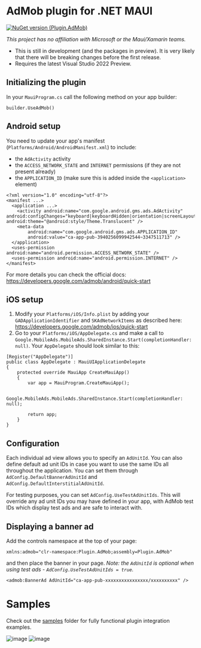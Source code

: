 # AdMob plugin for .NET MAUI

[![NuGet version (Plugin.AdMob)](https://img.shields.io/nuget/v/Plugin.AdMob.svg?style=flat-square)](https://www.nuget.org/packages/Plugin.AdMob/)

*This project has no affiliation with Microsoft or the Maui/Xamarin teams.*

* This is still in development (and the packages in preview). It is very likely that there will be breaking changes before the first release.
* Requires the latest Visual Studio 2022 Preview. 

## Initializing the plugin

In your `MauiProgram.cs` call the following method on your app builder:

```
builder.UseAdMob()
```

## Android setup

You need to update your app's manifest (`Platforms/Android/AndroidManifest.xml`) to include:
- the `AdActivity` activity
- the `ACCESS_NETWORK_STATE` and `INTERNET` permissions (if they are not present already)
- the `APPLICATION_ID` (make sure this is added inside the `<application>` element)

```
<?xml version="1.0" encoding="utf-8"?>
<manifest ...>
  <application ...>
    <activity android:name="com.google.android.gms.ads.AdActivity" android:configChanges="keyboard|keyboardHidden|orientation|screenLayout|uiMode|screenSize|smallestScreenSize" android:theme="@android:style/Theme.Translucent" />
    <meta-data
    	android:name="com.google.android.gms.ads.APPLICATION_ID"
    	android:value="ca-app-pub-3940256099942544~3347511713" />
  </application>
  <uses-permission android:name="android.permission.ACCESS_NETWORK_STATE" />
  <uses-permission android:name="android.permission.INTERNET" />
</manifest>
```
For more details you can check the official docs: https://developers.google.com/admob/android/quick-start

## iOS setup

1. Modify your `Platforms/iOS/Info.plist` by adding your `GADApplicationIdentifier` and `SKAdNetworkItems` as described here: https://developers.google.com/admob/ios/quick-start
2. Go to your `Platforms/iOS/AppDelegate.cs` and make a call to `Google.MobileAds.MobileAds.SharedInstance.Start(completionHandler: null)`. Your `AppDelegate` should look similar to this:
```
[Register("AppDelegate")]
public class AppDelegate : MauiUIApplicationDelegate
{
    protected override MauiApp CreateMauiApp()
    {
        var app = MauiProgram.CreateMauiApp();

        Google.MobileAds.MobileAds.SharedInstance.Start(completionHandler: null);

        return app;
    }
}
```

## Configuration

Each individual ad view allows you to specify an `AdUnitId`. 
You can also define default ad unit IDs in case you want to use the same IDs all throughout the application. You can set them through `AdConfig.DefaultBannerAdUnitId` and `AdConfig.DefaultInterstitialAdUnitId`.

For testing purposes, you can set `AdConfig.UseTestAdUnitIds`. This will override any ad unit IDs you may have defined in your app, with AdMob test IDs which display test ads and are safe to interact with.

## Displaying a banner ad

Add the controls namespace at the top of your page:

```
xmlns:admob="clr-namespace:Plugin.AdMob;assembly=Plugin.AdMob"
```

and then place the banner in your page. *Note: the `AdUnitId` is optional when using test ads - `AdConfig.UseTestAdUnitIds = true`.*

```
<admob:BannerAd AdUnitId="ca-app-pub-xxxxxxxxxxxxxxxx/xxxxxxxxxx" />
```

# Samples

Check out the [samples](https://github.com/marius-bughiu/Plugin.AdMob/tree/main/samples/Samples) folder for fully functional plugin integration examples.

![image](https://github.com/marius-bughiu/Plugin.AdMob/assets/11870708/f95ad204-8366-4a6d-81e8-2c46bf06cd2c)
![image](https://github.com/marius-bughiu/Plugin.AdMob/assets/11870708/50bda781-0d5a-43b4-9ee8-ecc9fc62444a)

